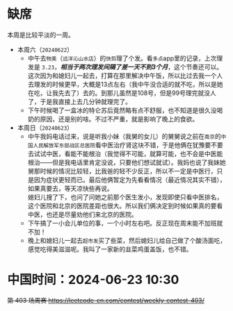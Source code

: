 
# 缺席

本周是比较平淡的一周。

- 本周六（`20240622`） 
  * 中午去`物美`（`远洋沁山水店`）的`快剪`理了个发。看`多点`app里的记录，上次理发是 `3.23`，***相当于两次理发间隔了差一天不到3个月***，这个节奏还可以。这次因为和媳妇儿一起去，打算在那里解决中午饭，所以比过去我一个人去理发的时候更早，大概是13点左右（我中午没合适的就不吃，所以是她在吃，让我先去了）去的。到那儿虽然是108号，但是99号理完就没人了，于是我直接上去几分钟就理完了。
  * 下午时候喝了一盒冰的特仑苏后竟然略有点不舒服，也不知道是很久没喝奶的原因，还是别的啥。不过不严重，就是影响了晚上的食欲。
- 本周日（`20240623`） 
  * 中午我妈电话过来，说是听我小妹（我舅的女儿）的舅舅说之前在`南京`的`中国人民解放军东部战区总医院`看中医治疗肾这块不错，于是他俩在犹豫要不要去试试中医，看能不能根治（我觉得不可能，就算可能，也不会是中医能根治——但是我电话里肯定没说，只要他们想试就试）。我妈也说了我妹她舅那时候的情况比较轻，比我爸的轻不少反正，所以不一定是中医行，只是因为症状更轻而已。最后他俩暂定为先看看情况（最近情况其实不错），如果真要去，等天凉快些再说。 <br> 媳妇儿搜了下，也问了问她之前那个医生发小，发现即使只看中医排名，这个医院和北京的医院差距也很大。所以我们俩决定到时候如果真的要看中医，也还是尽量劝他们来北京的医院。
  * 下午搞了一小会儿单位的事，一个小时左右吧。反正现在周末能不加班就不加！
  * 晚上和媳妇儿一起去`超市发`买了些菜，然后媳妇儿给自己做了个酸汤面吃，感觉吃得美滋滋呢。我叫了一家新的韭菜鸡蛋盖饭，也不错。

# 中国时间：2024-06-23 10:30

~~第 403 场周赛 https://leetcode-cn.com/contest/weekly-contest-403/~~
